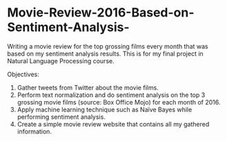 # Movie-Review-2016-Based-on-Sentiment-Analysis-
Writing a movie review for the top grossing films every month that was based on my sentiment analysis results. This is for my final project in Natural Language Processing course.

Objectives:
1. Gather tweets from Twitter about the movie films.
2. Perform text normalization and do sentiment analysis on the top 3 grossing movie films (source: Box Office Mojo) for each month of 2016.
3. Apply machine learning technique such as Naïve Bayes while performing sentiment analysis.
4. Create a simple movie review website that contains all my gathered information.
